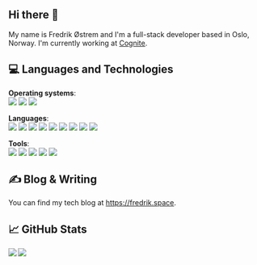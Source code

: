## Hi there 👋

My name is Fredrik Østrem and I'm a full-stack developer based in Oslo, Norway. I'm currently working at [Cognite](https://cognite.com).

## 💻 Languages and Technologies

**Operating systems**:  
![](https://img.shields.io/badge/-Linux-informational?style=flat&logo=linux&logoColor=white&color=2bbc8a)
![](https://img.shields.io/badge/-Windows-informational?style=flat&logo=windows&logoColor=white&color=2bbc8a)
![](https://img.shields.io/badge/-macOS-informational?style=flat&logo=apple&logoColor=white&color=2bbc8a)

**Languages**:  
![](https://img.shields.io/badge/-Rust-informational?style=flat&logo=rust&logoColor=white&color=2bbc8a)
![](https://img.shields.io/badge/-JavaScript-informational?style=flat&logo=javascript&logoColor=white&color=2bbc8a)
![](https://img.shields.io/badge/-TypeScript-informational?style=flat&logo=typescript&logoColor=white&color=2bbc8a)
![](https://img.shields.io/badge/-Java-informational?style=flat&logo=java&logoColor=white&color=2bbc8a)
![](https://img.shields.io/badge/-C%23-informational?style=flat&logo=c-sharp&logoColor=white&color=2bbc8a)
![](https://img.shields.io/badge/-C%2B%2B-informational?style=flat&logo=c%2B%2B&logoColor=white&color=2bbc8a)
![](https://img.shields.io/badge/-C-informational?style=flat&logo=c&logoColor=white&color=2bbc8a)
![](https://img.shields.io/badge/-Python-informational?style=flat&logo=python&logoColor=white&color=2bbc8a)
![](https://img.shields.io/badge/-Bash-informational?style=flat&logo=bash&logoColor=white&color=2bbc8a)

**Tools**:  
![](https://img.shields.io/badge/-Docker-informational?style=flat&logo=docker&logoColor=white&color=2bbc8a)
![](https://img.shields.io/badge/-Kubernetes-informational?style=flat&logo=kubernetes&logoColor=white&color=2bbc8a)
![](https://img.shields.io/badge/-MySQL-informational?style=flat&logo=mysql&logoColor=white&color=2bbc8a)
![](https://img.shields.io/badge/-PostgreSQL-informational?style=flat&logo=postgresql&logoColor=white&color=2bbc8a)
![](https://img.shields.io/badge/-Google%20Cloud-informational?style=flat&logo=googlecloud&logoColor=white&color=2bbc8a)

## ✍ Blog & Writing

You can find my tech blog at https://fredrik.space.

## 📈 GitHub Stats

<a href="https://github.com/frxstrem">
  <img align="left" src="https://github-readme-stats.vercel.app/api?username=frxstrem&count_private=true&show_icons=true" />
</a>
<a href="https://github.com/frxstrem">
  <img align="left" src="https://github-readme-stats.vercel.app/api/top-langs/?username=frxstrem" />
</a>
